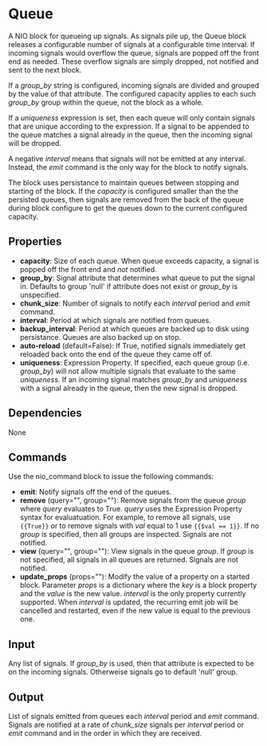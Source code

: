Queue
===========

A NIO block for queueing up signals. As signals pile up, the Queue block releases a configurable number of signals at a configurable time interval. If incoming signals would overflow the queue, signals are popped off the front end as needed. These overflow signals are simply dropped, not notified and sent to the next block.

If a *group_by* string is configured, incoming signals are divided and grouped by the value of that attribute. The configured capacity applies to each such *group_by* group within the queue, not the block as a whole.

If a *uniqueness* expression is set, then each queue will only contain signals that are unique according to the expression. If a signal to be appended to the queue matches a signal already in the queue, then the incoming signal will be dropped.

A negative *interval* means that signals will not be emitted at any interval. Instead, the *emit* command is the only way for the block to notify signals.

The block uses persistance to maintain queues between stopping and starting of the block. If the *capacity* is configured smaller than the the persisted queues, then signals are removed from the back of the queue during block configure to get the queues down to the current configured capacity.

Properties
--------------

-   **capacity**: Size of each queue. When queue exceeds capacity, a signal is popped off the front end and *not* notified.
-   **group_by**: Signal attribute that determines what queue to put the signal in. Defaults to group 'null' if attribute does not exist or *group_by* is unspecified.
-   **chunk_size**: Number of signals to notify each *interval* period and *emit* command.
-   **interval**: Period at which signals are notified from queues.
-   **backup_interval**: Period at which queues are backed up to disk using persistance. Queues are also backed up on stop.
-   **auto-reload** (default=False): If True, notified signals immediately get reloaded back onto the end of the queue they came off of.
-   **uniqueness**: Expression Property. If specified, each queue group (i.e. *group_by*) will not allow multiple signals that evaluate to the same *uniqueness*. If an incoming signal matches *group_by* and *uniqueness* with a signal already in the queue, then the new signal is dropped.

Dependencies
----------------
None

Commands
----------------
Use the nio_command block to issue the following commands:
-   **emit**: Notify signals off the end of the queues.
-   **remove** (query="", group=""): Remove signals from the queue *group* where *query* evaluates to True. *query* uses the Expression Property syntax for evaluatuation. For example, to remove all signals, use `{{True}}` or to remove signals with *val* equal to 1 use `{{$val == 1}}`. If no *group* is specified, then all groups are inspected. Signals are not notified.
-   **view** (query="", group=""): View signals in the queue *group*. If *group* is not specified, all signals in all queues are returned. Signals are not notified.
-   **update_props** (props=""): Modify the value of a property on a started block. Parameter *props* is a dictionary where the *key* is a block property and the *value* is the new value. *interval* is the only property currently supported. When *interval* is updated, the recurring emit job will be cancelled and restarted, even if the new value is equal to the previous one.

Input
-------
Any list of signals. If *group_by* is used, then that attribute is expected to be on the incoming signals. Otherweise signals go to default 'null' group.

Output
---------
List of signals emitted from queues each *interval* period and *emit* command. Signals are notified at a rate of *chunk_size* signals per *interval* period or *emit* command and in the order in which they are received.

